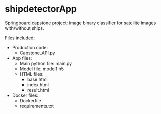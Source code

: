 # shipdetectorApp

Springboard capstone project: image binary classifier for satellite images with/without ships.

Files included:

- Production code: 
  - Capstone_API.py
- App files:
  - Main python file: main.py
  - Model file: model1.h5
  - HTML files:
      - base.html
      - index.html
      - result.html
- Docker files:
  - Dockerfile
  - requirements.txt


